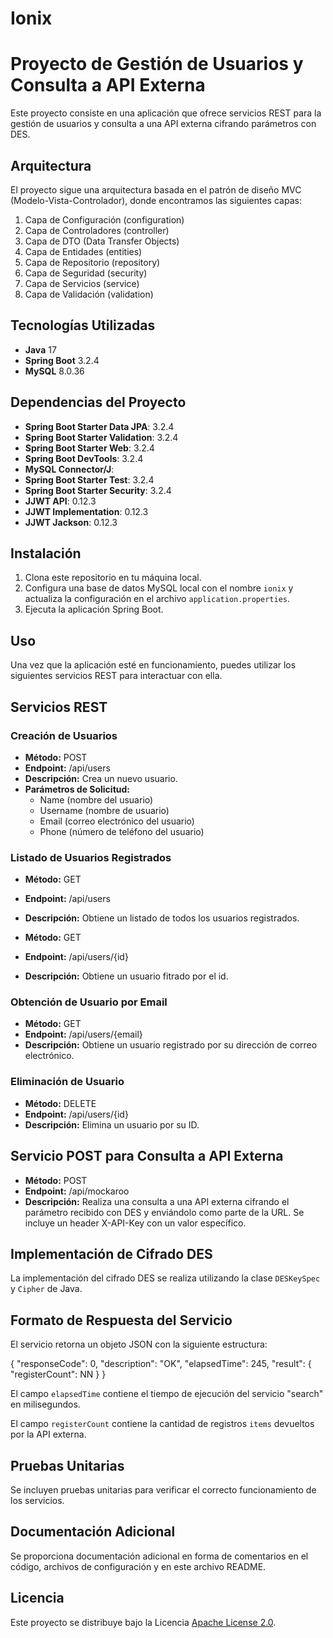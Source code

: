 # Ionix
# Proyecto de Gestión de Usuarios y Consulta a API Externa

Este proyecto consiste en una aplicación que ofrece servicios REST para la gestión de usuarios y consulta a una API externa cifrando parámetros con DES.

## Arquitectura

El proyecto sigue una arquitectura basada en el patrón de diseño MVC (Modelo-Vista-Controlador), donde encontramos las siguientes capas: 

1. Capa de Configuración (configuration)
2. Capa de Controladores (controller)
3. Capa de DTO (Data Transfer Objects)
4. Capa de Entidades (entities)
5. Capa de Repositorio (repository)
6. Capa de Seguridad (security)
7. Capa de Servicios (service)
8. Capa de Validación (validation)

## Tecnologías Utilizadas
- **Java** 17
- **Spring Boot** 3.2.4
- **MySQL** 8.0.36

## Dependencias del Proyecto

- **Spring Boot Starter Data JPA**: 3.2.4
- **Spring Boot Starter Validation**: 3.2.4
- **Spring Boot Starter Web**: 3.2.4
- **Spring Boot DevTools**: 3.2.4
- **MySQL Connector/J**: 
- **Spring Boot Starter Test**: 3.2.4
- **Spring Boot Starter Security**: 3.2.4
- **JJWT API**: 0.12.3
- **JJWT Implementation**: 0.12.3
- **JJWT Jackson**: 0.12.3

## Instalación

1. Clona este repositorio en tu máquina local.
2. Configura una base de datos MySQL local con el nombre `ionix` y actualiza la configuración en el archivo `application.properties`.
3. Ejecuta la aplicación Spring Boot.

## Uso

Una vez que la aplicación esté en funcionamiento, puedes utilizar los siguientes servicios REST para interactuar con ella.

## Servicios REST

### Creación de Usuarios

- **Método:** POST
- **Endpoint:** /api/users
- **Descripción:** Crea un nuevo usuario.
- **Parámetros de Solicitud:**
  - Name (nombre del usuario)
  - Username (nombre de usuario)
  - Email (correo electrónico del usuario)
  - Phone (número de teléfono del usuario)

### Listado de Usuarios Registrados

- **Método:** GET
- **Endpoint:** /api/users
- **Descripción:** Obtiene un listado de todos los usuarios registrados.

- **Método:** GET
- **Endpoint:** /api/users/{id}
- **Descripción:** Obtiene un usuario fitrado por el id.


### Obtención de Usuario por Email

- **Método:** GET
- **Endpoint:** /api/users/{email}
- **Descripción:** Obtiene un usuario registrado por su dirección de correo electrónico.

### Eliminación de Usuario

- **Método:** DELETE
- **Endpoint:** /api/users/{id}
- **Descripción:** Elimina un usuario por su ID.

## Servicio POST para Consulta a API Externa

- **Método:** POST
- **Endpoint:** /api/mockaroo
- **Descripción:** Realiza una consulta a una API externa cifrando el parámetro recibido con DES y enviándolo como parte de la URL. Se incluye un header X-API-Key con un valor específico.

## Implementación de Cifrado DES

La implementación del cifrado DES se realiza utilizando la clase `DESKeySpec` y `Cipher` de Java.

## Formato de Respuesta del Servicio

El servicio retorna un objeto JSON con la siguiente estructura:

{
  "responseCode": 0,
  "description": "OK",
  "elapsedTime": 245,
  "result": {
              "registerCount": NN
            }
}


El campo `elapsedTime` contiene el tiempo de ejecución del servicio "search" en milisegundos.

El campo `registerCount` contiene la cantidad de registros `items` devueltos por la API externa.

## Pruebas Unitarias

Se incluyen pruebas unitarias para verificar el correcto funcionamiento de los servicios.

## Documentación Adicional

Se proporciona documentación adicional en forma de comentarios en el código, archivos de configuración y en este archivo README.

## Licencia

Este proyecto se distribuye bajo la Licencia [Apache License 2.0](https://www.apache.org/licenses/LICENSE-2.0).
